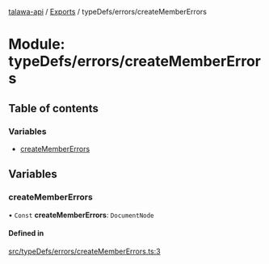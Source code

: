 [talawa-api](../README.md) / [Exports](../modules.md) / typeDefs/errors/createMemberErrors

# Module: typeDefs/errors/createMemberErrors

## Table of contents

### Variables

- [createMemberErrors](typeDefs_errors_createMemberErrors.md#createmembererrors)

## Variables

### createMemberErrors

• `Const` **createMemberErrors**: `DocumentNode`

#### Defined in

[src/typeDefs/errors/createMemberErrors.ts:3](https://github.com/PalisadoesFoundation/talawa-api/blob/53234da/src/typeDefs/errors/createMemberErrors.ts#L3)
